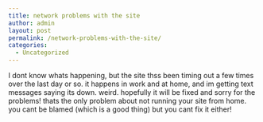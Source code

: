 ```yaml
---
title: network problems with the site
author: admin
layout: post
permalink: /network-problems-with-the-site/
categories:
  - Uncategorized
---
```

I dont know whats happening, but the site thss been timing out a few times over the last day or so. it happens in work and at home, and im getting text messages saying its down. weird. hopefully it will be fixed and sorry for the problems! thats the only problem about not running your site from home. you cant be blamed (which is a good thing) but you cant fix it either!
